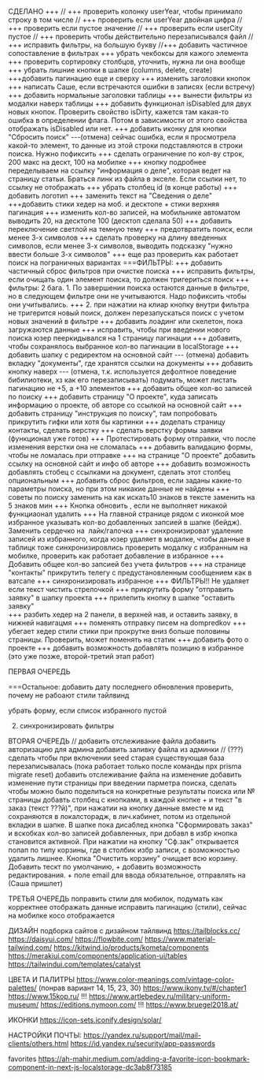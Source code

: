   
  СДЕЛАНО +++
  // +++ проверить колонку userYear, чтобы принимало строку в том числе
  // +++ проверить если userYear двойная цифра
  // +++ проверить если пустое значение
  // +++  проверить если userCity пустое
  // +++ проверить чтобы действительно перезаписывался файл
  // +++  исправить фильтры, на большую букву
  //+++  добавить частичное сопоставление в фильтрах
  +++  убрать чекбоксы для кажого элемента
  +++   проверить сортировку столбцов, уточнить, нужна ли она вообще
  +++ убрать лишние кнопки в шапке (columns, delete, create)
  +++добавить пагинацию еще и сверху
  +++ изменить заголовки кнопок
  +++ написать Саше, если встречаются ошибки в записях (если встречу)
  +++ добавить нормальные заголовки таблицы
  +++ вынести фильтры из модалки наверх таблицы
  +++ добавить функционал isDisabled для двух новых кнопок. Проверить свойство isDirty, кажется там какая-то ошибка в определении флага. Потом в зависимости от этого свойства отображать isDisabled или нет.
  +++ добавить иконку для кнопки "Сбросить поиск"
   ---(отмена) сейчас ошибка, если я просмотрела какой-то элемент, то данные из этой строки подставляются в строки поиска. Нужно пофиксить
  +++ сделать ограничение по кол-ву строк, 200 макс на дескт, 100 на мобилке
  +++ кнопку подробнее переделываем на ссылку "информация о деле", которая ведет на страницу статьи. Браться линк из файла в экселе. Если ссылки нет, то ссылку  не отображать
  +++ убрать столбец id (в конце работы)
  +++ добавить логотип
  +++ заменить текст на "Сведения о деле"
  +++добавить стики хедер на моб. и десктопе + стики верхняя пагинация
  +++ изменить кол-во записей, на мобильнике автоматом выводить 20, на десктопе 100 (десктоп сделала 50)
  +++ добавить переключение светлой на темную тему
  +++ предотвратить поиск, если менее 3-х символов
  +++ сделать проверку на длину введенных символов, если менее 3-х символов, выводить подсказку "нужно ввести больше 3-х символов"
  +++ еще раз проверить как работает поиск на пограничных вариантах
  ===ФИЛЬТРЫ:
  +++ добавить частичный сброс фильтров при очистке поиска
  +++ исправить фильтры, если очищать один элемент поиска, то должен тригериться поиск
  +++ фильтры: 2 бага. 1. По завершении поиска остаются данные в фильтре, но в следующем фильтре они не учитываются. Надо пофиксить чтобы они учитывались.
  +++ 2. при нажатии на клиар кнопку внутри фильтра не тригерится новый поиск, должен перезапускаться поиск с учетом новых значений в фильтре
  +++ добавить лоадинг или скелетон, пока загружаются данные
  +++ исправить, чтобы при введении нового поиска юзер пееркидывался на 1 страницу пагинации
  +++ добавить, чтобы сохранялось выбранное кол-во пагинации в localStorage
  +++ добавить шапку с редиректом на основной сайт
  --- (отмена) добавить вкладку "документы", где хранятся ссылки на документы
  +++ добавить кнопку наверх
  --- (отмена, т.к. используется дефолтное поведение бибилиотеки, хз как его перезаписывать) подумать, может листать пагинацию не +5, а +10 элементов
  +++ добавить общее кол-во записей по поиску
  +++ добавить страницу "О проекте", куда записать информацию о проекте, об авторе со ссылкой на основной сайт
  +++ добавить страницу "инструкция по поиску", там попробовать прикрутить гифки или хотя бы картинки
  +++ доделать страницу контакты, сделать верстку
  +++ сделать верстку формы заявки (функционал уже готов)
  +++ Протестировать форму отправки, что после изменения верстки она не сломалась
  +++ добавить валидацию формы, чтобы не ломалась при отправке
  +++ на странице "О проекте" добавить ссылку на основной сайт и инфо об авторе
  +++ добавить возможность добавлять стобец с ссылками на документ, сделать этот столбец опциональным
  +++ добавить сброс фильтров, если заданы какие-то параметры поиска, но при этом никакие данные не найдены
  +++ советы по поиску заменить на как искать10 знаков в тексте заменить на 5 знаков мин
  +++ Кнопка обновить , если не выполняет никакой функциаонал удалить
  +++ На главной странице рядом с иконкой мое избранное указывать кол-во добавленных запсией в шапке (бейдж). Заменить сердечко на  лайк/галочка
  +++ синхронизироват удаление записей из избранного, когда юзер удаляет в модалке, чтобы данные в таблицк тоже синхронизировлись
  проверить модалку с избранным на мобилке, проверить как работает добавление в избранное
  +++ Добавить общее кол-во запсией без учета фильтров
  +++  на странице "контакты" прикрутить телегу с предустановленным сообщением как в ватсапе
  +++ синхронизировать избранное
  +++ ФИЛЬТРЫ!! Не удаляет если текст чистить стрелочкой
  +++ прикрутить форму "отправить заявку" в шапку проекта
  +++ прилепить кнопку в шапке "оставить заявку"\
  +++ разбить хедер на 2 панели, в верхней нав, и оставить заявку, в нижней навигацмя
  +++ поменять отправку писем на dompredkov
  +++  убегает хедер стили стики при прокрутке вниз больше половины страницы. Проверить, может поменять на статик
  +++ добавить фото о проекте
  +++ добавить возможность добавлять позицию в избранное (это уже позже, второй-третий этап работ)


  ПЕРВАЯ ОЧЕРЕДЬ

  ===Остальное:
  добавить дату последнего обновления
  проверить, почему не рабоают стили тайлвинд

убрать форму, если список избранного пустой

  2) синхронизировать фильтры 

  ВТОРАЯ ОЧЕРЕДЬ
  // добавить отслеживание файла
  добавить авторизацию для админа
  добавить заливку файла из админки
  // (???) сделать чтобы при включении seed старая существующая база перезаписывалась (пока работает только после команды npx prisma migrate reset)
  добавить отслеживание файла на изменение
  добавить изменение пути страницы при введении парметра поиска, сделать чтобы можно было поделиться на конкретные результаты поиска или № страницы
  добавть столбец с кнопками, в каждой кнопке + и текст "в заказ (текст ???й)", при нажатии на кнопку данные вместе м ид сохраняются в локалсторадж, в лич.кабинет, потом из отдельной вкладки в шапке. В шапке пока дисаблед кнопка "Сформировать заказ" и вскобках кол-во записей добавленных, при добавл в избр кнопка становится активной. При нажатии на кнопку "Сф.зак" открывается попап по типу корзины, где в столбик избр записи, с возможностью удалить лишнее. Кнопка "Очистить корзину" очищает всю корзину. Добавить тескт по умолчанию, + добавить возможность редактирования. + поле email для ввода обязательное, отправлять на (Саша пришлет)

  ТРЕТЬЯ ОЧЕРЕДЬ
поправить стили для мобилок, подумать как корректнее отображать данные
исправить пагинацию (стили), сейчас на мобилке косо отображается


ДИЗАЙН
подборка сайтов с дизайном тайлвинд
https://tailblocks.cc/
https://daisyui.com/
https://flowbite.com/
https://www.material-tailwind.com/
https://kitwind.io/products/kometa/components
https://merakiui.com/components/application-ui/tables
https://tailwindui.com/templates/catalyst

ЦВЕТА И ПАЛИТРЫ
https://www.color-meanings.com/vintage-color-palettes/ (понрав вариант 14, 15, 23, 30)
https://www.ikony.tv/#/chapter1
https://www.15kop.ru/
!!! https://www.artlebedev.ru/military-uniform-museum/
https://editions.nymoon.com/
!!! https://www.bruegel2018.at/

ИКОНКИ
https://icon-sets.iconify.design/solar/

НАСТРОЙКИ ПОЧТЫ:
https://yandex.ru/support/mail/mail-clients/others.html
https://id.yandex.ru/security/app-passwords


favorites
https://ah-mahir.medium.com/adding-a-favorite-icon-bookmark-component-in-next-js-localstorage-dc3ab8f73185